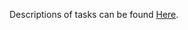 ﻿Descriptions of tasks can be found [Here](https://github.com/Zingabopp/BeatSaberModdingTools.Tasks).